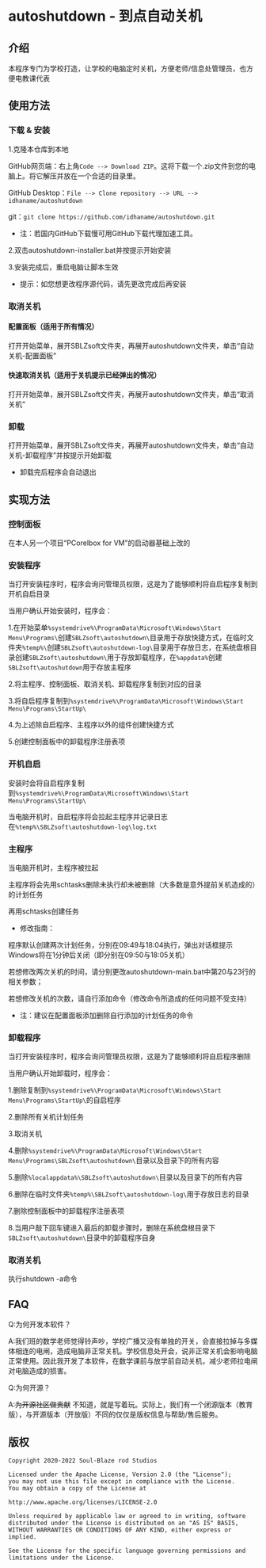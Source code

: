 # autoshutdown - 到点自动关机
## 介绍
本程序专门为学校打造，让学校的电脑定时关机，方便老师/信息处管理员，也方便电教课代表
## 使用方法
### 下载 & 安装
1.克隆本仓库到本地

GitHub网页端：右上角`Code --> Download ZIP`。这将下载一个.zip文件到您的电脑上。将它解压并放在一个合适的目录里。

GitHub Desktop：`File --> Clone repository --> URL --> idhaname/autoshutdown`

git：`git clone https://github.com/idhaname/autoshutdown.git`

* 注：若国内GitHub下载慢可用GitHub下载代理加速工具。

2.双击autoshutdown-installer.bat并按提示开始安装

3.安装完成后，重启电脑让脚本生效

* 提示：如您想更改程序源代码，请先更改完成后再安装
### 取消关机
#### 配置面板（适用于所有情况）
打开开始菜单，展开SBLZsoft文件夹，再展开autoshutdown文件夹，单击“自动关机-配置面板”
#### 快速取消关机（适用于关机提示已经弹出的情况）
打开开始菜单，展开SBLZsoft文件夹，再展开autoshutdown文件夹，单击“取消关机”
### 卸载
打开开始菜单，展开SBLZsoft文件夹，再展开autoshutdown文件夹，单击“自动关机-卸载程序”并按提示开始卸载

* 卸载完后程序会自动退出
## 实现方法
### 控制面板
在本人另一个项目“PCorelbox for VM”的启动器基础上改的
### 安装程序
当打开安装程序时，程序会询问管理员权限，这是为了能够顺利将自启程序复制到开机自启目录

当用户确认开始安装时，程序会：

1.在开始菜单`%systemdrive%\ProgramData\Microsoft\Windows\Start Menu\Programs\`创建`SBLZsoft\autoshutdown\`目录用于存放快捷方式，在临时文件夹`%temp%\`创建`SBLZsoft\autoshutdown-log\`目录用于存放日志，在系统盘根目录创建`SBLZsoft\autoshutdown\`用于存放卸载程序，在`%appdata%`创建`SBLZsoft\autoshutdown`用于存放主程序

2.将主程序、控制面板、取消关机、卸载程序复制到对应的目录

3.将自启程序复制到`%systemdrive%\ProgramData\Microsoft\Windows\Start Menu\Programs\StartUp\`

4.为上述除自启程序、主程序以外的组件创建快捷方式

5.创建控制面板中的卸载程序注册表项

### 开机自启

安装时会将自启程序复制到`%systemdrive%\ProgramData\Microsoft\Windows\Start Menu\Programs\StartUp\`

当电脑开机时，自启程序将会拉起主程序并记录日志在`%temp%\SBLZsoft\autoshutdown-log\log.txt`

### 主程序

当电脑开机时，主程序被拉起

主程序将会先用schtasks删除未执行却未被删除（大多数是意外提前关机造成的）的计划任务

再用schtasks创建任务

* 修改指南：

程序默认创建两次计划任务，分别在09:49与18:04执行，弹出对话框提示Windows将在1分钟后关闭（即分别在09:50与18:05关机）

若想修改两次关机的时间，请分别更改autoshutdown-main.bat中第20与23行的相关参数；

若想修改关机的次数，请自行添加命令（修改命令所造成的任何问题不受支持）

* 注：建议在配置面板添加删除自行添加的计划任务的命令

### 卸载程序

当打开安装程序时，程序会询问管理员权限，这是为了能够顺利将自启程序删除

当用户确认开始卸载时，程序会：

1.删除复制到`%systemdrive%\ProgramData\Microsoft\Windows\Start Menu\Programs\StartUp\`的自启程序

2.删除所有关机计划任务

3.取消关机

4.删除`%systemdrive%\ProgramData\Microsoft\Windows\Start Menu\Programs\SBLZsoft\autoshutdown\`目录以及目录下的所有内容

5.删除`%localappdata%\SBLZsoft\autoshutdown\`目录以及目录下的所有内容

6.删除在临时文件夹`%temp%\SBLZsoft\autoshutdown-log\`用于存放日志的目录

7.删除控制面板中的卸载程序注册表项

8.当用户敲下回车键进入最后的卸载步骤时，删除在系统盘根目录下`SBLZsoft\autoshutdown\`目录中的卸载程序自身

### 取消关机
执行shutdown -a命令
## FAQ

Q:为何开发本软件？

A:我们班的数学老师觉得铃声吵，学校广播又没有单独的开关，会直接拉掉与多媒体相连的电闸，造成电脑非正常关机。学校信息处开会，说非正常关机会影响电脑正常使用。因此我开发了本软件，在数学课前与放学前自动关机，减少老师拉电闸对电脑造成的损害。

Q:为何开源？

A:~~为开源社区做贡献~~ 不知道，就是写着玩。实际上，我们有一个闭源版本（教育版），与开源版本（开放版）不同的仅仅是版权信息与帮助/售后服务。

## 版权

	Copyright 2020-2022 Soul-Blaze rod Studios
	
	Licensed under the Apache License, Version 2.0 (the "License");
	you may not use this file except in compliance with the License.
	You may obtain a copy of the License at
	
	http://www.apache.org/licenses/LICENSE-2.0
	
	Unless required by applicable law or agreed to in writing, software
	distributed under the License is distributed on an "AS IS" BASIS,
	WITHOUT WARRANTIES OR CONDITIONS OF ANY KIND, either express or implied.
	
	See the License for the specific language governing permissions and
	limitations under the License.